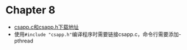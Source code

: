 # Chapter 8

- [csapp.c和csapp.h下载地址](http://csapp.cs.cmu.edu/3e/code.html)  
- 使用```#include "csapp.h"```编译程序时需要链接csapp.c，命令行需要添加-pthread  